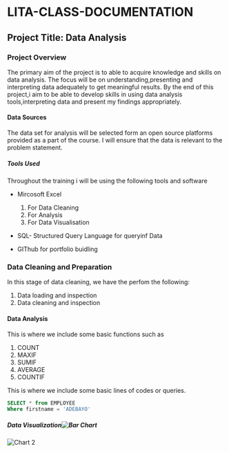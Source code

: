 # LITA-CLASS-DOCUMENTATION

## Project Title: Data Analysis

### Project Overview
The primary aim of the project is to able to acquire knowledge and skills on data analysis. The focus will be on understanding,presenting and interpreting data adequately to get meaningful results. By the end of this project,i aim to be able to develop skills in using data analysis tools,interpreting data and present my findings appropriately.

#### Data Sources
The data set for analysis will be selected form an open source platforms provided as a part of the course. I will ensure that the data is relevant to the problem statement.

##### Tools Used
Throughout the training i will be using the following tools and software
- Mircosoft Excel
  1. For Data Cleaning
  2. For Analysis
  3. For Data Visualisation

- SQL- Structured Query Language for queryinf Data
- GIThub for portfolio buidling

### Data Cleaning and Preparation
In this stage of data cleaning, we have the perfom the following:
1. Data loading and inspection
2. Data cleaning and inspection

#### Data Analysis
This is where we include some basic functions such as 
1. COUNT
2. MAXIF
3. SUMIF
4. AVERAGE
5. COUNTIF
   
This is where we include some basic lines of codes or queries.
``` SQL
SELECT * from EMPLOYEE
Where firstname = 'ADEBAYO'
```


##### Data Visualization![Bar Chart](https://github.com/user-attachments/assets/272216b0-0c11-495b-bc12-8b2898a8d200)

![Chart 2](https://github.com/user-attachments/assets/2f009c54-d0ec-4c3f-9366-4b657911f3dc)








###
